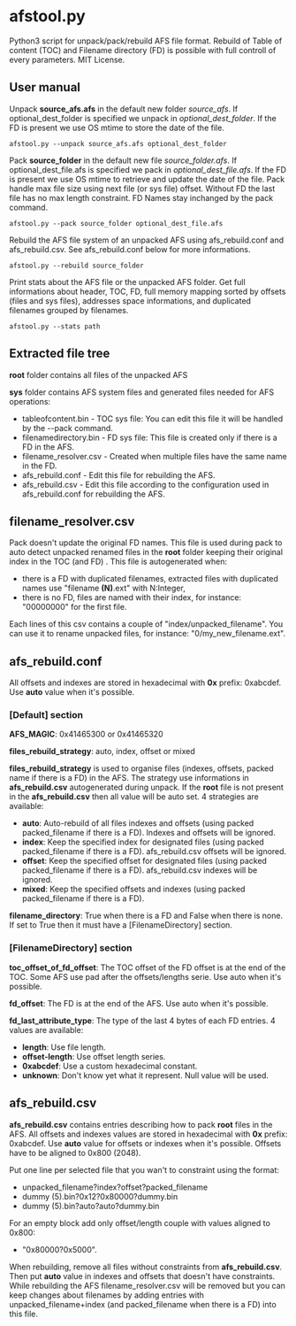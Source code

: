 # afstool.py
Python3 script for unpack/pack/rebuild AFS file format. Rebuild of Table of content (TOC) and Filename directory (FD) is possible with full controll of every parameters. MIT License.

## User manual
Unpack **source_afs.afs** in the default new folder _source_afs_.
If optional_dest_folder is specified we unpack in _optional_dest_folder_.
If the FD is present we use OS mtime to store the date of the file.
```
afstool.py --unpack source_afs.afs optional_dest_folder
```
Pack **source_folder** in the default new file _source_folder.afs_. If optional_dest_file.afs is specified we pack in _optional_dest_file.afs_. If the FD is present we use OS mtime to retrieve and update the date of the file. Pack handle max file size using next file (or sys file) offset. Without FD the last file has no max length constraint. FD Names stay inchanged by the pack command.
```
afstool.py --pack source_folder optional_dest_file.afs
```
Rebuild the AFS file system of an unpacked AFS using afs_rebuild.conf and afs_rebuild.csv. See afs_rebuild.conf below for more informations.
```
afstool.py --rebuild source_folder
```
Print stats about the AFS file or the unpacked AFS folder. Get full informations about header, TOC, FD, full memory mapping sorted by offsets (files and sys files), addresses space informations, and duplicated filenames grouped by filenames.
```
afstool.py --stats path
```

## Extracted file tree
**root** folder contains all files of the unpacked AFS

**sys** folder contains AFS system files and generated files needed for AFS operations:
* tableofcontent.bin - TOC sys file: You can edit this file it will be handled by the --pack command.
* filenamedirectory.bin - FD sys file: This file is created only if there is a FD in the AFS.
* filename_resolver.csv - Created when multiple files have the same name in the FD.
* afs_rebuild.conf - Edit this file for rebuilding the AFS.
* afs_rebuild.csv - Edit this file according to the configuration used in afs_rebuild.conf for rebuilding the AFS.

## filename_resolver.csv
Pack doesn't update the original FD names. This file is used during pack to auto detect unpacked renamed files in the **root** folder keeping their original index in the TOC (and FD) . This file is autogenerated when:
* there is a FD with duplicated filenames, extracted files with duplicated names use "filename **(N)**.ext" with N:Integer,
* there is no FD, files are named with their index, for instance: "00000000" for the first file.

Each lines of this csv contains a couple of "index/unpacked_filename". You can use it to rename unpacked files, for instance: "0/my_new_filename.ext".

## afs_rebuild.conf
All offsets and indexes are stored in hexadecimal with **0x** prefix: 0xabcdef. Use **auto** value when it's possible.

### \[Default\] section
**AFS_MAGIC**: 0x41465300 or 0x41465320

**files_rebuild_strategy**: auto, index, offset or mixed

**files_rebuild_strategy** is used to organise files (indexes, offsets, packed name if there is a FD) in the AFS. The strategy use informations in **afs_rebuild.csv** autogenerated during unpack. If the **root** file is not present in the **afs_rebuild.csv** then all value will be auto set. 4 strategies are available:
* **auto**: Auto-rebuild of all files indexes and offsets (using packed packed_filename if there is a FD). Indexes and offsets will be ignored.
* **index**: Keep the specified index for designated files (using packed packed_filename if there is a FD). afs_rebuild.csv offsets will be ignored.
* **offset**: Keep the specified offset for designated files (using packed packed_filename if there is a FD). afs_rebuild.csv indexes will be ignored.
* **mixed**: Keep the specified offsets and indexes (using packed packed_filename if there is a FD).

**filename_directory**: True when there is a FD and False when there is none. If set to True then it must have a \[FilenameDirectory\] section.

### \[FilenameDirectory\] section
**toc_offset_of_fd_offset**: The TOC offset of the FD offset is at the end of the TOC. Some AFS use pad after the offsets/lengths serie. Use auto when it's possible.

**fd_offset**: The FD is at the end of the AFS. Use auto when it's possible.

**fd_last_attribute_type**: The type of the last 4 bytes of each FD entries. 4 values are available:
* **length**: Use file length.
* **offset-length**: Use offset length series.
* **0xabcdef**: Use a custom hexadecimal constant.
* **unknown**: Don't know yet what it represent. Null value will be used.

## afs_rebuild.csv
**afs_rebuild.csv** contains entries describing how to pack **root** files in the AFS. All offsets and indexes values are stored in hexadecimal with **0x** prefix: 0xabcdef. Use **auto** value for offsets or indexes when it's possible. Offsets have to be aligned to 0x800 (2048).

Put one line per selected file that you wan't to constraint using the format:
* unpacked_filename?index?offset?packed_filename
* dummy (5).bin?0x12?0x80000?dummy.bin
* dummy (5).bin?auto?auto?dummy.bin

For an empty block add only offset/length couple with values aligned to 0x800:
* "0x80000?0x5000".

When rebuilding, remove all files without constraints from **afs_rebuild.csv**. Then put **auto** value in indexes and offsets that doesn't have constraints. While rebuilding the AFS filename_resolver.csv will be removed but you can keep changes about filenames by adding entries with unpacked_filename+index (and packed_filename when there is a FD) into this file.

